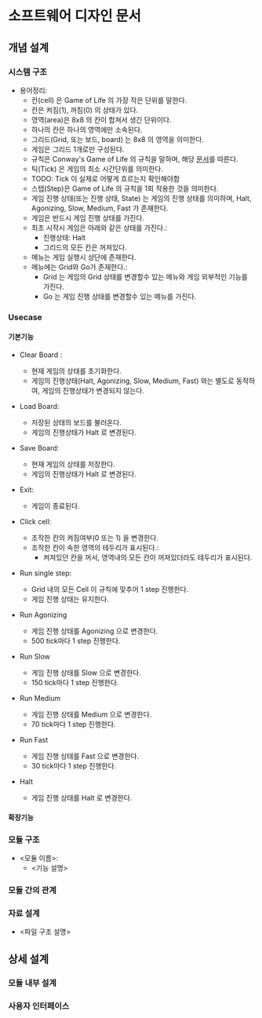 # 소프트웨어 디자인 문서

## 개념 설계
### 시스템 구조
- 용어정리:
  - 칸(cell) 은 Game of Life 의 가장 작은 단위를 말한다.
  - 칸은 켜짐(1), 꺼짐(0) 의 상태가 있다.
  - 영역(area)은 8x8 의 칸이 합쳐서 생긴 단위이다.
  - 하나의 칸은 하나의 영역에만 소속된다.
  - 그리드(Grid, 또는 보드, board) 는 8x8 의 영역을 의미한다.
  - 게임은 그리드 1개로만 구성된다.
  - 규칙은 Conway's Game of Life 의 규칙을 말하며, 해당 [문서](http://www.radicaleye.com/lifepage/)를 따른다.
  - 틱(Tick) 은 게임의 최소 시간단위를 의미한다.
  - TODO: Tick 이 실제로 어떻게 흐르는지 확인해야함
  - 스텝(Step)은 Game of Life 의 규칙을 1회 적용한 것을 의미한다.
  - 게임 진행 상태(또는 진행 상태, State) 는 게임의 진행 상태를 의미하며, Halt, Agonizing, Slow, Medium, Fast 가 존재한다.
  - 게임은 반드시 게임 진행 상태를 가진다.
  - 최초 시작시 게임은 아래와 같은 상태를 가진다.:
    - 진행상태: Halt
    - 그리드의 모든 칸은 꺼져있다.
  - 메뉴는 게임 실행시 상단에 존재한다.
  - 메뉴에는 Grid와 Go가 존재한다.:
    - Grid 는 게임의 Grid 상태를 변경할수 있는 메뉴와 게임 외부적인 기능를 가진다.
    - Go 는 게임 진행 상태를 변경할수 있는 메뉴를 가진다.

### Usecase
#### 기본기능
- Clear Board :
  - 현재 게임의 상태를 초기화한다.
  - 게임의 진행상태(Halt, Agonizing, Slow, Medium, Fast) 와는 별도로 동작하여, 게임의 진행상태가 변경되지 않는다.

- Load Board:
  - 저장된 상태의 보드를 불러온다.
  - 게임의 진행상태가 Halt 로 변경된다.

- Save Board:
  - 현재 게임의 상태를 저장한다.
  - 게임의 진행상태가 Halt 로 변경된다.

- Exit:
  - 게임이 종료된다.

- Click cell:
  - 조작한 칸의 켜짐여부(0 또는 1) 을 변경한다.
  - 조작한 칸이 속한 영역의 테두리가 표시된다.:
    - 켜져있던 칸을 꺼서, 영역내의 모든 칸이 꺼져있더라도 테두리가 표시된다.

- Run single step:
  - Grid 내의 모든 Cell 이 규칙에 맞추어 1 step 진행한다.
  - 게임 진행 상태는 유지한다.

- Run Agonizing
  - 게임 진행 상태를 Agonizing 으로 변경한다.
  - 500 tick마다 1 step 진행한다.

- Run Slow
  - 게임 진행 상태를 Slow 으로 변경한다.
  - 150 tick마다 1 step 진행한다.

- Run Medium
  - 게임 진행 상태를 Medium 으로 변경한다.
  - 70 tick마다 1 step 진행한다.

- Run Fast
  - 게임 진행 상태를 Fast 으로 변경한다.
  - 30 tick마다 1 step 진행한다.

- Halt
  - 게임 진행 상태를 Halt 로 변경한다.

#### 확장기능

### 모듈 구조
- <모듈 이름>:
  - <기능 설명>

### 모듈 간의 관계
### 자료 설계
- <파일 구조 설명>

## 상세 설계
### 모듈 내부 설계
### 사용자 인터페이스
